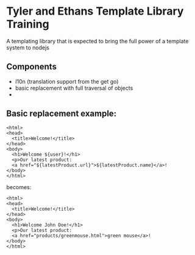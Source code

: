 Tyler and Ethans Template Library Training
==========================================
A templating library that is expected to bring the full power of a template system to nodejs

Components
----------
* l10n (translation support from the get go)
* basic replacement with full traversal of objects
* 

Basic replacement example:
--------------------------
```
<html>
<head>
  <title>Welcome!</title>
</head>
<body>
  <h1>Welcome ${user}!</h1>
  <p>Our latest product:
  <a href="${latestProduct.url}">${latestProduct.name}</a>!
</body>
</html>
```
becomes:
```
<html>
<head>
  <title>Welcome!</title>
</head>
<body>
  <h1>Welcome John Doe!</h1>
  <p>Our latest product:
  <a href="products/greenmouse.html">green mouse</a>!
</body>
</html>
```
